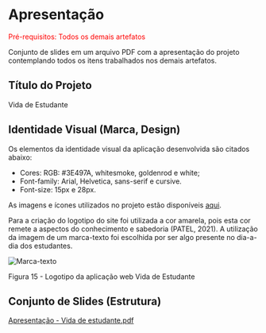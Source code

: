# Apresentação

<span style="color:red">Pré-requisitos: Todos os demais artefatos</span>

Conjunto de slides em um arquivo PDF com a apresentação do projeto contemplando todos os itens trabalhados nos demais artefatos.

## Título do Projeto

Vida de Estudante

## Identidade Visual (Marca, Design)

Os elementos da identidade visual da aplicação desenvolvida são citados abaixo:

<ul>
<li>Cores: RGB: #3E497A, whitesmoke, goldenrod e white;</li>
<li>Font-family: Arial, Helvetica, sans-serif e cursive.</li>
<li>Font-size: 15px e 28px.</li>
</ul>
 
<p>As imagens e ícones utilizados no projeto estão disponíveis <a href="https://github.com/ICEI-PUC-Minas-PMV-ADS/pmv-ads-2022-1-e1-proj-web-t3-vida-de-estudante/tree/main/docs/img">aqui</a>.</p>

<p>Para a criação do logotipo do site foi utilizada a cor amarela, pois esta cor remete a aspectos do conhecimento e sabedoria (PATEL, 2021). A utilização da imagem de um marca-texto foi escolhida por ser algo presente no dia-a-dia dos estudantes.</p>

![Marca-texto](https://user-images.githubusercontent.com/100447878/174356596-4d299976-6efe-4892-b2b2-7a90bd5e3e2e.png)


Figura 15 - Logotipo da aplicação web Vida de Estudante


## Conjunto de Slides (Estrutura)

[Apresentação - Vida de estudante.pdf](https://github.com/ICEI-PUC-Minas-PMV-ADS/pmv-ads-2022-1-e1-proj-web-t3-vida-de-estudante/files/8929783/Apresentacao.-.Vida.de.estudante.pdf)
